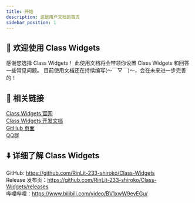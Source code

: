 ```yaml
---
title: 开始
description: 这是用户文档的首页
sidebar_position: 1
---
```


## 👋 欢迎使用 Class Widgets

感谢您选择 Class Widgets！
此使用文档将会带领你设置 Class Widgets 和回答一些常见问题。
目前使用文档还在持续编写(～￣▽￣)～，会在未来进一步完善的！

## 🔗 相关链接
[Class Widgets 官网](/)  
[Class Widgets 开发文档](/dev_docs)  
[GitHub 页面](https://github.com/Class-Widgets)  
[QQ群](https://qun.qq.com/universal-share/share?ac=1&authKey=L5dC%2B02XrjoB5ArYYGFBip7aGqTdreXdEoAb1X5%2BtQJUzwCjYd97t98xGBdsYohR&busi_data=eyJncm91cENvZGUiOiI2OTg1OTk4OTgiLCJ0b2tlbiI6InFaeGdlbnpoOHM1WHllMEp0SUNsUnZxTmdsM280K3FJRmdHbm1UNEFEUGplQk9YdUs2bXFEeWRSaGUvQUJLK2ciLCJ1aW4iOiIxOTg1NDA5NzExIn0=&data=1EBWxjW-zxlIdsZbE--bdpkjBQBz8UG_SHTt8j325Z3iawQVQKMthE6TXv-xA_VVGpTIZDMPqzpIQRfsUP4cVg&svctype=4&tempid=h5_group_info)  
<!-- 群聊规范

## 💭 猜你想问？
如何设置课程表？
软件的时间与铃声不符怎么办？如何设置时差偏移？
如何把小组件缩小？
怎么快速设置调休日和换课？ -->
## ⬇️ 详细了解 Class Widgets
GitHub: https://github.com/RinLit-233-shiroko/Class-Widgets  
Release 发布页：https://github.com/RinLit-233-shiroko/Class-Widgets/releases  
哔哩哔哩：https://www.bilibili.com/video/BV1xwW9eyEGu/  
